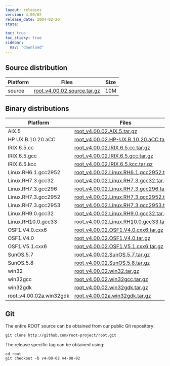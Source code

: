 ```yaml
---
layout: releases
version: 4.00/02
release_date: 2004-02-20
state:

toc: true
toc_sticky: true
sidebar:
  nav: "download"
---
```



## Source distribution

| Platform       | Files | Size |
|-----------|-------|-----|
| source | [root_v4.00.02.source.tar.gz](https://root.cern.ch/download/root_v4.00.02.source.tar.gz) |  10M |


## Binary distributions

| Platform       | Files | Size |
|-----------|-------|-----|
| AIX.5 | [root_v4.00.02.AIX.5.tar.gz](https://root.cern.ch/download/root_v4.00.02.AIX.5.tar.gz) |  19M |
| HP UX.B.10.20.aCC | [root_v4.00.02.HP-UX.B.10.20.aCC.tar.gz](https://root.cern.ch/download/root_v4.00.02.HP-UX.B.10.20.aCC.tar.gz) |  22M |
| IRIX.6.5.cc | [root_v4.00.02.IRIX.6.5.cc.tar.gz](https://root.cern.ch/download/root_v4.00.02.IRIX.6.5.cc.tar.gz) |  19M |
| IRIX.6.5.gcc | [root_v4.00.02.IRIX.6.5.gcc.tar.gz](https://root.cern.ch/download/root_v4.00.02.IRIX.6.5.gcc.tar.gz) |  20M |
| IRIX.6.5.kcc | [root_v4.00.02.IRIX.6.5.kcc.tar.gz](https://root.cern.ch/download/root_v4.00.02.IRIX.6.5.kcc.tar.gz) |  18M |
| Linux.RH6.1.gcc2952 | [root_v4.00.02.Linux.RH6.1.gcc2952.tar.gz](https://root.cern.ch/download/root_v4.00.02.Linux.RH6.1.gcc2952.tar.gz) |  17M |
| Linux.RH7.3.gcc32 | [root_v4.00.02.Linux.RH7.3.gcc32.tar.gz](https://root.cern.ch/download/root_v4.00.02.Linux.RH7.3.gcc32.tar.gz) |  16M |
| Linux.RH7.3.gcc296 | [root_v4.00.02.Linux.RH7.3.gcc296.tar.gz](https://root.cern.ch/download/root_v4.00.02.Linux.RH7.3.gcc296.tar.gz) |  18M |
| Linux.RH7.3.gcc2952 | [root_v4.00.02.Linux.RH7.3.gcc2952.tar.gz](https://root.cern.ch/download/root_v4.00.02.Linux.RH7.3.gcc2952.tar.gz) |  17M |
| Linux.RH7.3.gcc2953 | [root_v4.00.02.Linux.RH7.3.gcc2953.tar.gz](https://root.cern.ch/download/root_v4.00.02.Linux.RH7.3.gcc2953.tar.gz) |  17M |
| Linux.RH9.0.gcc32 | [root_v4.00.02.Linux.RH9.0.gcc32.tar.gz](https://root.cern.ch/download/root_v4.00.02.Linux.RH9.0.gcc32.tar.gz) |  14M |
| Linux.RH10.0.gcc33 | [root_v4.00.02.Linux.RH10.0.gcc33.tar.gz](https://root.cern.ch/download/root_v4.00.02.Linux.RH10.0.gcc33.tar.gz) |  13M |
| OSF1.V4.0.cxx6 | [root_v4.00.02.OSF1.V4.0.cxx6.tar.gz](https://root.cern.ch/download/root_v4.00.02.OSF1.V4.0.cxx6.tar.gz) |  18M |
| OSF1.V4.0 | [root_v4.00.02.OSF1.V4.0.tar.gz](https://root.cern.ch/download/root_v4.00.02.OSF1.V4.0.tar.gz) |  21M |
| OSF1.V5.1.cxx6 | [root_v4.00.02.OSF1.V5.1.cxx6.tar.gz](https://root.cern.ch/download/root_v4.00.02.OSF1.V5.1.cxx6.tar.gz) |  18M |
| SunOS.5.7 | [root_v4.00.02.SunOS.5.7.tar.gz](https://root.cern.ch/download/root_v4.00.02.SunOS.5.7.tar.gz) |  20M |
| SunOS.5.8 | [root_v4.00.02.SunOS.5.8.tar.gz](https://root.cern.ch/download/root_v4.00.02.SunOS.5.8.tar.gz) |  19M |
| win32 | [root_v4.00.02.win32.tar.gz](https://root.cern.ch/download/root_v4.00.02.win32.tar.gz) |  16M |
| win32gcc | [root_v4.00.02.win32gcc.tar.gz](https://root.cern.ch/download/root_v4.00.02.win32gcc.tar.gz) |  20M |
| win32gdk | [root_v4.00.02.win32gdk.tar.gz](https://root.cern.ch/download/root_v4.00.02.win32gdk.tar.gz) |  16M |
| root_v4.00.02a.win32gdk | [root_v4.00.02a.win32gdk.tar.gz](https://root.cern.ch/download/root_v4.00.02a.win32gdk.tar.gz) |  16M |


## Git
The entire ROOT source can be obtained from our public Git repository:

~~~
git clone http://github.com/root-project/root.git
~~~
The release specific tag can be obtained using:
~~~
cd root
git checkout -b v4-00-02 v4-00-02
~~~

